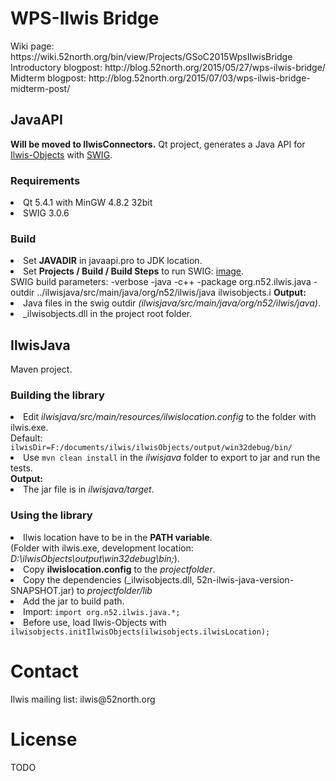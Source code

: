<h1>WPS-Ilwis Bridge</h1>
Wiki page: https://wiki.52north.org/bin/view/Projects/GSoC2015WpsIlwisBridge <br>
Introductory blogpost: http://blog.52north.org/2015/05/27/wps-ilwis-bridge/ <br>
Midterm blogpost: http://blog.52north.org/2015/07/03/wps-ilwis-bridge-midterm-post/ <br>

<h2>JavaAPI</h2>
<b>Will be moved to IlwisConnectors.</b>
Qt project, generates a Java API for <a href="https://github.com/52North/IlwisCore">Ilwis-Objects</a> with <a href="http://www.swig.org/">SWIG</a>.
<h3>Requirements</h3>
<li>Qt 5.4.1 with MinGW 4.8.2 32bit</li>
<li>SWIG 3.0.6</li>
<h3>Build</h3>
<li>Set <b>JAVADIR</b> in javaapi.pro to JDK location.
<li>Set <b>Projects / Build / Build Steps</b> to run SWIG:
<a href="https://drive.google.com/open?id=0B0bWmJJYoWIpNXo2TGhMZWdzcDQ">image</a>.</li>
SWIG build parameters: -verbose -java -c++ -package org.n52.ilwis.java -outdir ../ilwisjava/src/main/java/org/n52/ilwis/java ilwisobjects.i
<b>Output:</b>
<li>Java files in the swig outdir <i>(ilwisjava/src/main/java/org/n52/ilwis/java)</i>.
<li>_ilwisobjects.dll in the project root folder.

<h2>IlwisJava</h2>
Maven project.
<h3>Building the library</h3>
<li>Edit <i>ilwisjava/src/main/resources/ilwislocation.config</i> to the folder with ilwis.exe.</li>
Default: <code>ilwisDir=F:/documents/ilwis/ilwisObjects/output/win32debug/bin/</code>
<li>Use <code>mvn clean install</code> in the <i>ilwisjava</i> folder to export to jar and run the tests.<br></li>
<b>Output:</b>
<li>The jar file is in <i>ilwisjava/target</i>.</li>
<h3>Using the library</h3>
<li>Ilwis location have to be in the <b>PATH variable</b>.<br>(Folder with ilwis.exe, development location: <i>D:\ilwisObjects\output\win32debug\bin;</i>).<br></li>
<li>Copy <b>ilwislocation.config</b> to the <i>projectfolder</i>.
<li>Copy the dependencies (_ilwisobjects.dll, 52n-ilwis-java-version-SNAPSHOT.jar) to <i>projectfolder/lib</i></li>
<li>Add the jar to build path.</li>
<li>Import: <code>import org.n52.ilwis.java.*;</code></li>
<li>Before use, load Ilwis-Objects with <code>ilwisobjects.initIlwisObjects(ilwisobjects.ilwisLocation);</code><br>

<h1>Contact</h1>
Ilwis mailing list: ilwis@52north.org

<h1>License</h1>
TODO

